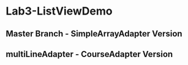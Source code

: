 # Lab3-ListViewDemo

## Master Branch - SimpleArrayAdapter Version
## multiLineAdapter - CourseAdapter Version
